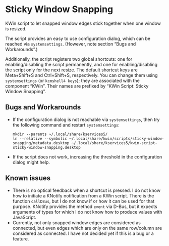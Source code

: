 # Sticky Window Snapping

KWin script to let snapped window edges stick together when one window is resized.

The script provides an easy to use configuration dialog, which can be reached via `systemsettings`.
(However, note section “Bugs and Workarounds”.)

Additionally, the script registers two global shortcuts: one for enabling/disabling the script permanently, and one for enabling/disabling the script only for the next resize.
The default shortcut keys are Meta+Shift+S and Ctrl+Shift+S, respectively.
You can change them using `systemsettings` (or `kcmshell4 keys`); they are associated with the component “KWin”.
Their names are prefixed by “KWin Script: Sticky Window Snapping”.


## Bugs and Workarounds

* If the configuration dialog is not reachable via `systemsettings`, then try the following command and restart `systemsettings`:

      mkdir --parents ~/.local/share/kservices5/
      ln --relative --symbolic ~/.local/share/kwin/scripts/sticky-window-snapping/metadata.desktop ~/.local/share/kservices5/kwin-script-sticky-window-snapping.desktop

* If the script does not work, increasing the threshold in the configuration dialog might help.


## Known issues

* There is no optical feedback when a shortcut is pressed.
  I do not know how to initiate a KNotify notification from a KWin script.
  There is the function `callDBus`, but I do not know if or how it can be used for that purpose.
  KNotify provides the method `event` via D-Bus, but it expects arguments of types for which I do not know how to produce values with JavaScript.
* Currently, not only snapped window edges are considered as connected, but even edges which are only on the same row/column are considered as connected.
  I have not decided yet if this is a bug or a feature.
